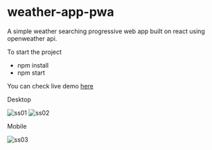 # weather-app-pwa
 A simple weather searching progressive web app built on react using openweather api.
 
 To start the project
 - npm install
 - npm start

You can check live demo [here](https://weather-osama.netlify.app/)

Desktop

![ss01](https://user-images.githubusercontent.com/48415762/120074452-6d951600-c0b6-11eb-8c1e-af15e140efd9.PNG)
![ss02](https://user-images.githubusercontent.com/48415762/120074462-7554ba80-c0b6-11eb-86fa-92cd890a7d60.PNG)

Mobile 

![ss03](https://user-images.githubusercontent.com/48415762/120074470-7b4a9b80-c0b6-11eb-970b-ca3a96a48f18.PNG)
